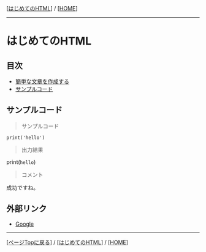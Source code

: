 <!-- ReadMe -->
[[はじめてのHTML](./README.md)] / [[HOME](./../README.md)]

---

# はじめてのHTML

## 目次
- [簡単な文章を作成する](./HowToWriteText.html)
- [サンプルコード](#サンプルコード)

## サンプルコード
> サンプルコード

```
print('hello')
```

> 出力結果

print(`hello`)

> コメント

成功ですね。


## 外部リンク
- [Google](https://www.google.com/)

---
[[ページTopに戻る](#目次)] / [[はじめてのHTML](./README.md)] / [[HOME](./../README.md)]
